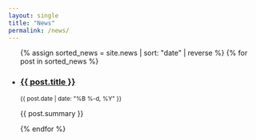 ```yaml
---
layout: single
title: "News"
permalink: /news/
---
```


<ul class="news-list">
{% assign sorted_news = site.news | sort: "date" | reverse %}
{% for post in sorted_news %}
  <li class="news-item">
    <h3><a href="{{ post.url }}">{{ post.title }}</a></h3>
    <p><small>{{ post.date | date: "%B %-d, %Y" }}</small></p>
    <p>{{ post.summary }}</p>
  </li>
{% endfor %}
</ul>
